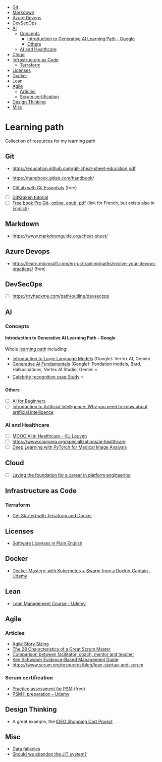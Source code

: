 <!-- vscode-markdown-toc -->
* [Git](#git)
* [Markdown](#markdown)
* [Azure Devops](#azure-devops)
* [DevSecOps](#devsecops)
* [AI](#ai)
    * [Concepts](#concepts)
        * [Introduction to Generative AI Learning Path - Google](#introduction-to-generative-ai-learning-path---google)
        * [Others](#others)
    * [AI and Healthcare](#ai-and-healthcare)
* [Cloud](#cloud)
* [Infrastructure as Code](#infrastructure-as-code)
    * [Terraform](#terraform)
* [Licenses](#licenses)
* [Docker](#docker)
* [Lean](#lean)
* [Agile](#agile)
    * [Articles](#articles)
    * [Scrum certification](#scrum-certification)
* [Design Thinking](#design-thinking)
* [Misc](#misc)

<!-- vscode-markdown-toc-config
	numbering=false
	autoSave=true
	/vscode-markdown-toc-config -->
<!-- /vscode-markdown-toc -->
# Learning path

Collection of resources for my learning path

## <a name='git'></a>Git

* https://education.github.com/git-cheat-sheet-education.pdf

* https://handbook.gitlab.com/handbook/

* [GitLab with Git Essentials](https://university.gitlab.com/learn/course/gitlab-with-git-essentials-s2) (free)

- [ ] [GitKraken tutorial](https://www.gitkraken.com/learn/git/tutorials)
- [ ] [Free book Pro Git- online, epub, pdf](https://git-scm.com/book/fr/v2) (link for French, but exists also in [English](https://git-scm.com/book/en/v2)) 

## <a name='markdown'></a>Markdown

* https://www.markdownguide.org/cheat-sheet/

## <a name='azure-devops'></a>Azure Devops

* https://learn.microsoft.com/en-us/training/paths/evolve-your-devops-practices/ (free)

## <a name='devsecops'></a>DevSecOps

- [ ] https://tryhackme.com/path/outline/devsecops

## <a name='ai'></a>AI

### <a name='concepts'></a>Concepts

#### <a name='introduction-to-generative-ai-learning-path---google'></a>Introduction to Generative AI Learning Path - Google

Whole [learning path](https://www.cloudskillsboost.google/paths/118) including:
* [Introduction to Large Language Models](https://www.cloudskillsboost.google/course_templates/539?locale=en) (Google): Vertex AI, Gemini
* [Generative AI Fundamentals](https://www.cloudskillsboost.google/course_templates/556?locale=en) (Google): Fondation models, Bard, Hallucinations, Vertex AI Studio, Gemini ⭐
* [Celebrity recognition case Study](https://www.cloudskillsboost.google/course_sessions/11766882/video/455595) ⭐

#### <a name='others'></a>Others

- [ ] [AI for Beginners](https://microsoft.github.io/AI-For-Beginners/)
- [ ] [Introduction to Artificial Intelligence: Why you need to know about artificial intelligence
](https://www.linkedin.com/learning/introduction-to-artificial-intelligence/why-you-need-to-know-about-artificial-intelligence)

### <a name='ai-and-healthcare'></a>AI and Healthcare

- [ ] [MOOC AI in Healthcare - KU Leuven](https://med.kuleuven.be/en/study/programmes/AI-in-healthcare)
- [ ] https://www.coursera.org/specializations/ai-healthcare
- [ ] [Deep Learning with PyTorch for Medical Image Analysis](https://www.udemy.com/course/deep-learning-with-pytorch-for-medical-image-analysis/)

## <a name='cloud'></a>Cloud

- [ ] [Laying the foundation for a career in platform engineering](https://cloud.google.com/blog/products/application-development/how-to-become-a-platform-engineer?hl=en)

## <a name='infrastructure-as-code'></a>Infrastructure as Code

### <a name='terraform'></a>Terraform 
* [Get Started with Terraform and Docker](https://developer.hashicorp.com/terraform/tutorials/docker-get-started)

## <a name='licenses'></a>Licenses

* [Software Licenses in Plain English](https://www.tldrlegal.com/)

## <a name='docker'></a>Docker

* [Docker Mastery: with Kubernetes + Swarm from a Docker Captain - Udemy](https://www.udemy.com/course/docker-mastery/)

## <a name='lean'></a>Lean

* [Lean Management Course - Udemy](https://www.udemy.com/course/lean-management-z/)

## <a name='agile'></a>Agile

### <a name='articles'></a>Articles

* [Agile Story Sizing](https://medium.com/@nrcantor/agile-story-sizing-d079e459753e)
* [The 28 Characteristics of a Great Scrum Master](https://www.scrum.org/resources/blog/28-characteristics-great-scrum-master)
* [Comparison between facilitator, coach, mentor and teacher](https://www.scrum.org/resources/comparing-facilitation-coaching-mentoring-and-teaching)
* [Ken Schwaber Evidence-Based Management Guide](https://www.scrum.org/resources/evidence-based-management-guide)
* https://www.scrum.org/resources/blog/lean-startup-and-scrum

### <a name='scrum-certification'></a>Scrum certification

* [Practice assessment for PSM](https://www.scrum.org/open-assessments/scrum-open) (free)
* [PSM II preparation - Udemy](https://www.udemy.com/course/scrum-master-level-ii-certification-preparation-tests/)

## <a name='design-thinking'></a>Design Thinking

* A great example, the [IDEO Shopping Cart Project](https://www.youtube.com/watch?v=W6EgoiPxNDs)

## <a name='misc'></a>Misc

* [Data fallacies](https://www.litera.com/blog/quick-guide-data-fallacies-and-how-avoid-them)
* [Should we abandon the JIT system?](https://thelondonfinancial.com/business/should-we-abandon-the-just-in-time-system)


